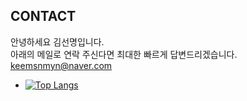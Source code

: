 ## CONTACT

안녕하세요 김선명입니다. <br>
아래의 메일로 연락 주신다면 최대한 빠르게 답변드리겠습니다.<br>
 keemsnmyn@naver.com



+  [![Top Langs](https://github-readme-stats.vercel.app/api/top-langs/?username=kimsnmyng&langs_count=8)](https://github.com/kimsnmyng/github-readme-stats)
